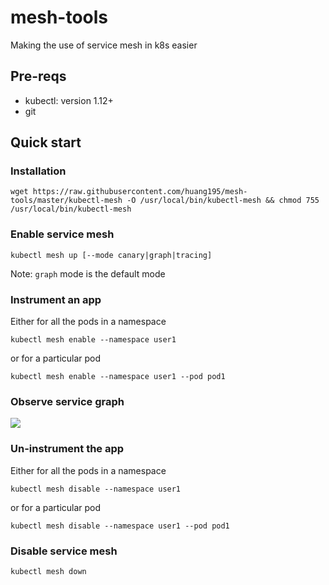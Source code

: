 # mesh-tools

Making the use of service mesh in k8s easier

## Pre-reqs

* kubectl: version 1.12+
* git

## Quick start

### Installation

```
wget https://raw.githubusercontent.com/huang195/mesh-tools/master/kubectl-mesh -O /usr/local/bin/kubectl-mesh && chmod 755 /usr/local/bin/kubectl-mesh
```

### Enable service mesh 

```
kubectl mesh up [--mode canary|graph|tracing]
```
Note: `graph` mode is the default mode

### Instrument an app

Either for all the pods in a namespace

```
kubectl mesh enable --namespace user1
```

or for a particular pod

```
kubectl mesh enable --namespace user1 --pod pod1
```

### Observe service graph
![](data/test.gif)

### Un-instrument the app

Either for all the pods in a namespace
```
kubectl mesh disable --namespace user1
```

or for a particular pod

```
kubectl mesh disable --namespace user1 --pod pod1
```

### Disable service mesh

```
kubectl mesh down
```


